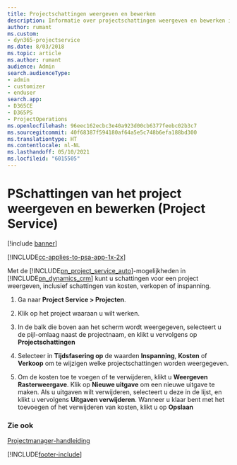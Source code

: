 ```yaml
---
title: Projectschattingen weergeven en bewerken
description: Informatie over projectschattingen weergeven en bewerken in Project Service
author: rumant
ms.custom:
- dyn365-projectservice
ms.date: 8/03/2018
ms.topic: article
ms.author: rumant
audience: Admin
search.audienceType:
- admin
- customizer
- enduser
search.app:
- D365CE
- D365PS
- ProjectOperations
ms.openlocfilehash: 96eec162ecbc3e40a923d00cb6377feebc02b3c7
ms.sourcegitcommit: 40f68387f594180af64a5e5c748b6efa188bd300
ms.translationtype: HT
ms.contentlocale: nl-NL
ms.lasthandoff: 05/10/2021
ms.locfileid: "6015505"
---
```

# <a name="view-and-edit-project-estimates-project-service"></a>PSchattingen van het project weergeven en bewerken (Project Service)

[!include [banner](../includes/psa-now-project-operations.md)]

[!INCLUDE[cc-applies-to-psa-app-1x-2x](../includes/cc-applies-to-psa-app-1x-2x.md)]

Met de [!INCLUDE[pn_project_service_auto](../includes/pn-project-service-auto.md)]-mogelijkheden in [!INCLUDE[pn_dynamics_crm](../includes/pn-dynamics-crm.md)] kunt u schattingen voor een project weergeven, inclusief schattingen van kosten, verkopen of inspanning.  
  
1.  Ga naar **Project Service > Projecten**.  
  
2.  Klik op het project waaraan u wilt werken.  
  
3.  In de balk die boven aan het scherm wordt weergegeven, selecteert u de pijl-omlaag naast de projectnaam, en klikt u vervolgens op **Projectschattingen**  
  
4.  Selecteer in **Tijdsfasering op** de waarden **Inspanning**, **Kosten** of **Verkoop** om te wijzigen welke projectschattingen worden weergegeven.  
  
5.  Om de kosten toe te voegen of te verwijderen, klikt u **Weergeven Rasterweergave**. Klik op **Nieuwe uitgave** om een nieuwe uitgave te maken. Als u uitgaven wilt verwijderen, selecteert u deze in de lijst, en klikt u vervolgens **Uitgaven verwijderen**. Wanneer u klaar bent met het toevoegen of het verwijderen van kosten, klikt u op **Opslaan**  
  
### <a name="see-also"></a>Zie ook  
 [Projectmanager-handleiding](../psa/project-manager-guide.md)


[!INCLUDE[footer-include](../includes/footer-banner.md)]